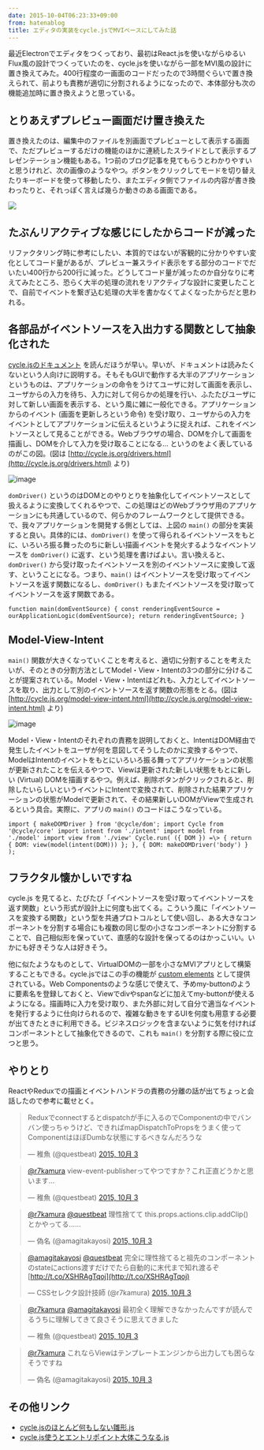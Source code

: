 ```yaml
---
date: 2015-10-04T06:23:33+09:00
from: hatenablog
title: エディタの実装をcycle.jsでMVIベースにしてみた話
---
```

最近Electronでエディタをつくっており、最初はReact.jsを使いながらゆるいFlux風の設計でつくっていたのを、cycle.jsを使いながら一部をMVI風の設計に置き換えてみた。400行程度の一画面のコードだったので3時間ぐらいで置き換えられて、前よりも責務が適切に分割されるようになったので、本体部分も次の機能追加時に置き換えようと思っている。

## とりあえずプレビュー画面だけ置き換えた

置き換えたのは、編集中のファイルを別画面でプレビューとして表示する画面で、ただプレビューするだけの機能のほかに連続したスライドとして表示するプレゼンテーション機能もある。1つ前のブログ記事を見てもらうとわかりやすいと思うけれど、次の画像のようなやつ。ボタンをクリックしてモードを切り替えたりキーボードを使って移動したり、またエディタ側でファイルの内容が書き換わったりと、それっぽく言えば幾らか動きのある画面である。

![](https://cloud.githubusercontent.com/assets/111689/10122526/3d9b996c-6557-11e5-80bb-967bb7e13478.png)

## たぶんリアクティブな感じにしたからコードが減った

リファクタリング時に参考にしたい、本質的ではないが客観的に分かりやすい変化としてコード量があるが、プレビュー兼スライド表示をする部分のコードでだいたい400行から200行に減った。どうしてコード量が減ったのか自分なりに考えてみたところ、恐らく大半の処理の流れをリアクティブな設計に変更したことで、自前でイベントを繋ぎ込む処理の大半を書かなくてよくなったからだと思われる。

## 各部品がイベントソースを入出力する関数として抽象化された

[cycle.jsのドキュメント](http://cycle.js.org/) を読んだほうが早い。早いが、ドキュメントは読みたくないという人向けに説明する。そもそもGUIで動作する大半のアプリケーションというものは、アプリケーションの命令をうけてユーザに対して画面を表示し、ユーザからの入力を待ち、入力に対して何らかの処理を行い、ふたたびユーザに対して新しい画面を表示する、という風に雑に一般化できる。アプリケーションからのイベント (画面を更新しろという命令) を受け取り、ユーザからの入力をイベントとしてアプリケーションに伝えるというように捉えれば、これをイベントソースとして見ることができる。Webブラウザの場合、DOMを介して画面を描画し、DOMを介して入力を受け取ることになる... というのをよく表しているのがこの図。(図は [http://cycle.js.org/drivers.html](http://cycle.js.org/drivers.html) より)

![image](https://cloud.githubusercontent.com/assets/111689/10264680/608008c2-6a4e-11e5-80de-63469bf76276.png)

`domDriver()` というのはDOMとのやりとりを抽象化してイベントソースとして扱えるように変換してくれるやつで、この処理はどのWebブラウザ用のアプリケーションにも共通しているので、何らかのフレームワークとして提供できる。で、我々アプリケーションを開発する側としては、上図の `main()` の部分を実装すると良い。具体的には、`domDriver()` を使って得られるイベントソースをもとに、いろいろ振る舞ったのちに新しい描画イベントを発火するようなイベントソースを `domDriver()` に返す、という処理を書けばよい。言い換えると、`domDriver()` から受け取ったイベントソースを別のイベントソースに変換して返す、ということになる。つまり、`main()` はイベントソースを受け取ってイベントソースを返す関数になるし、`domDriver()` もまたイベントソースを受け取ってイベントソースを返す関数である。

```
function main(domEventSource) { const renderingEventSource = ourApplicationLogic(domEventSource); return renderingEventSource; }
```

## Model-View-Intent

`main()` 関数が大きくなっていくことを考えると、適切に分割することを考えたいが、そのときの分割方法としてModel・View・Intentの3つの部分に分けることが提案されている。Model・View・Intentはどれも、入力としてイベントソースを取り、出力として別のイベントソースを返す関数の形態をとる。(図は [http://cycle.js.org/model-view-intent.html](http://cycle.js.org/model-view-intent.html) より)

![image](https://cloud.githubusercontent.com/assets/111689/10264685/6eb3fe1c-6a4e-11e5-9f36-40d9a22ab5c2.png)

Model・View・Intentのそれぞれの責務を説明しておくと、IntentはDOM経由で発生したイベントをユーザが何を意図してそうしたのかに変換するやつで、ModelはIntentのイベントをもとにいろいろ振る舞ってアプリケーションの状態が更新されたことを伝えるやつで、Viewは更新された新しい状態をもとに新しい (Virtual) DOMを描画するやつ。例えば、削除ボタンがクリックされると、削除したいらしいというイベントにIntentで変換されて、削除された結果アプリケーションの状態がModelで更新されて、その結果新しいDOMがViewで生成されるという具合。実際に、アプリの `main()` のコードはこうなっている。

```
import { makeDOMDriver } from '@cycle/dom'; import Cycle from '@cycle/core' import intent from './intent' import model from './model' import view from './view' Cycle.run( ({ DOM }) =\> { return { DOM: view(model(intent(DOM))) }; }, { DOM: makeDOMDriver('body') } );
```

## フラクタル懐かしいですね

cycle.js を見てると、たびたび「イベントソースを受け取ってイベントソースを返す関数」という形式が設計上に何度も出てくる。こういう風に「イベントソースを変換する関数」という型を共通プロトコルとして使い回し、ある大きなコンポーネントを分割する場合にも複数の同じ型の小さなコンポーネントに分割することで、自己相似形を保っていて、直感的な設計を保ってるのはかっこいい。いかにも好きそうな人は好きそう。

他に似たようなものとして、VirtualDOMの一部を小さなMVIアプリとして構築することもできる。cycle.jsではこの手の機能が [custom elements](http://cycle.js.org/custom-elements.html) として提供されている。Web Componentsのような感じで使えて、予めmy-buttonのように要素名を登録しておくと、Viewでdivやspanなどに加えてmy-buttonが使えるようになる。描画時に入力を受け取り、また外部に対して自分で適当なイベントを発行するように仕向けられるので、複雑な動きをするUIを何度も用意する必要が出てきたときに利用できる。ビジネスロジックを含まないように気を付ければコンポーネントとして抽象化できるので、これも `main()` を分割する際に役に立つと思う。

## やりとり

ReactやReduxでの描画とイベントハンドラの責務の分離の話が出てちょっと会話したので参考に載せとく。

> Reduxでconnectするとdispatchが手に入るのでComponentの中でバンバン使っちゃうけど、できればmapDispatchToPropsをうまく使ってComponentはほぼDumbな状態にするべきなんだろうな
> 
> — 稚魚 (@questbeat) [2015, 10月 3](https://twitter.com/questbeat/status/650329970133209088)

<script async src="//platform.twitter.com/widgets.js" charset="utf-8"></script>

> [@r7kamura](https://twitter.com/r7kamura) view-event-publisherってやつですか？これ正直どうかと思います…
> 
> — 稚魚 (@questbeat) [2015, 10月 3](https://twitter.com/questbeat/status/650333765181411328)

<script async src="//platform.twitter.com/widgets.js" charset="utf-8"></script>

> [@r7kamura](https://twitter.com/r7kamura) [@questbeat](https://twitter.com/questbeat) 理性捨てて this.props.actions.clip.addClip() とかやってる……
> 
> — 偽名 (@amagitakayosi) [2015, 10月 3](https://twitter.com/amagitakayosi/status/650335270273847298)

<script async src="//platform.twitter.com/widgets.js" charset="utf-8"></script>

> [@amagitakayosi](https://twitter.com/amagitakayosi) [@questbeat](https://twitter.com/questbeat) 完全に理性捨てると祖先のコンポーネントのstateにactions渡すだけでたら自動的に末代まで知れ渡るぞ [http://t.co/XSHRAgTqoj](http://t.co/XSHRAgTqoj)
> 
> — CSSセレクタ設計技師 (@r7kamura) [2015, 10月 3](https://twitter.com/r7kamura/status/650335755319951361)

<script async src="//platform.twitter.com/widgets.js" charset="utf-8"></script>

> [@r7kamura](https://twitter.com/r7kamura) [@amagitakayosi](https://twitter.com/amagitakayosi) 最初全く理解できなかったんですが読んでるうちに理解してきて良さそうに思えてきました
> 
> — 稚魚 (@questbeat) [2015, 10月 3](https://twitter.com/questbeat/status/650343426865565698)

<script async src="//platform.twitter.com/widgets.js" charset="utf-8"></script>

> [@r7kamura](https://twitter.com/r7kamura) これならViewはテンプレートエンジンから出力しても困らなそうですね
> 
> — 偽名 (@amagitakayosi) [2015, 10月 3](https://twitter.com/amagitakayosi/status/650342394173362176)

<script async src="//platform.twitter.com/widgets.js" charset="utf-8"></script>
## その他リンク

- [cycle.jsのほとんど何もしない雛形.js](https://gist.github.com/r7kamura/59c394af95f35668085c)
- [cycle.js使うとエントリポイント大体こうなる.js](https://gist.github.com/r7kamura/a8fc92261921032eb42d)
